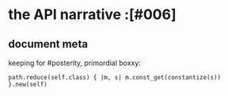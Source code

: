 # the API narrative :[#006]



## document meta

keeping for #posterity, primordial boxxy:

    path.reduce(self.class) { |m, s| m.const_get(constantize(s)) }.new(self)
